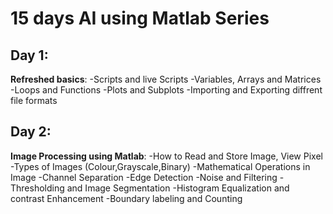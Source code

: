 # 15 days AI using Matlab Series

## Day 1:

**Refreshed basics**:
  -Scripts and live Scripts
  -Variables, Arrays and Matrices
  -Loops and Functions
  -Plots and Subplots
  -Importing and Exporting diffrent file formats
  
## Day 2:
 **Image Processing using Matlab**:
   -How to Read and Store Image, View Pixel
   -Types of Images (Colour,Grayscale,Binary)
   -Mathematical Operations in Image
   -Channel Separation
   -Edge Detection
   -Noise and Filtering
   -Thresholding and Image Segmentation
   -Histogram Equalization and contrast Enhancement
   -Boundary labeling and Counting

  

